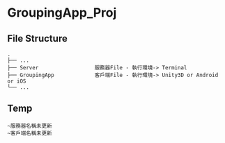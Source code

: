 # GroupingApp_Proj

## File Structure

```
.
├── ...
├── Server                  服務器File - 執行環境-> Terminal
├── GroupingApp             客戶端File - 執行環境-> Unity3D or Android or iOS
└── ...

```

## Temp

```
~服務器名稱未更新
~客戶端名稱未更新
```
